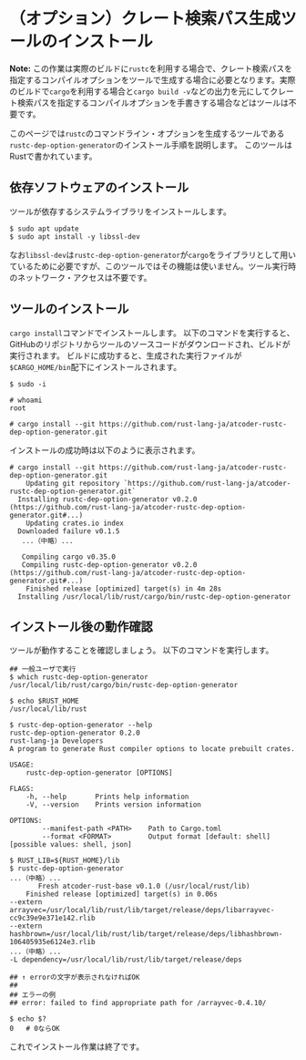 <!-- -*- coding:utf-8-unix -*- -->

# （オプション）クレート検索パス生成ツールのインストール

**Note:** この作業は実際のビルドに`rustc`を利用する場合で、クレート検索パスを指定するコンパイルオプションをツールで生成する場合に必要となります。実際のビルドで`cargo`を利用する場合と`cargo build -v`などの出力を元にしてクレート検索パスを指定するコンパイルオプションを手書きする場合などはツールは不要です。

このページでは`rustc`のコマンドライン・オプションを生成するツールである`rustc-dep-option-generator`のインストール手順を説明します。
このツールはRustで書かれています。


## 依存ソフトウェアのインストール

ツールが依存するシステムライブラリをインストールします。

```console
$ sudo apt update
$ sudo apt install -y libssl-dev
```

なお`libssl-dev`は`rustc-dep-option-generator`が`cargo`をライブラリとして用いているために必要ですが、このツールではその機能は使いません。ツール実行時のネットワーク・アクセスは不要です。

## ツールのインストール

`cargo install`コマンドでインストールします。
以下のコマンドを実行すると、GitHubのリポジトリからツールのソースコードがダウンロードされ、ビルドが実行されます。
ビルドに成功すると、生成された実行ファイルが`$CARGO_HOME/bin`配下にインストールされます。

```console
$ sudo -i

# whoami
root

# cargo install --git https://github.com/rust-lang-ja/atcoder-rustc-dep-option-generator.git
```

インストールの成功時は以下のように表示されます。

```console
# cargo install --git https://github.com/rust-lang-ja/atcoder-rustc-dep-option-generator.git
    Updating git repository `https://github.com/rust-lang-ja/atcoder-rustc-dep-option-generator.git`
  Installing rustc-dep-option-generator v0.2.0 (https://github.com/rust-lang-ja/atcoder-rustc-dep-option-generator.git#...)
    Updating crates.io index
  Downloaded failure v0.1.5
   ...（中略）...

   Compiling cargo v0.35.0
   Compiling rustc-dep-option-generator v0.2.0 (https://github.com/rust-lang-ja/atcoder-rustc-dep-option-generator.git#...)
    Finished release [optimized] target(s) in 4m 28s
  Installing /usr/local/lib/rust/cargo/bin/rustc-dep-option-generator
```


## インストール後の動作確認

ツールが動作することを確認しましょう。
以下のコマンドを実行します。

```console
## 一般ユーザで実行
$ which rustc-dep-option-generator
/usr/local/lib/rust/cargo/bin/rustc-dep-option-generator

$ echo $RUST_HOME
/usr/local/lib/rust

$ rustc-dep-option-generator --help
rustc-dep-option-generator 0.2.0
rust-lang-ja Developers
A program to generate Rust compiler options to locate prebuilt crates.

USAGE:
    rustc-dep-option-generator [OPTIONS]

FLAGS:
    -h, --help       Prints help information
    -V, --version    Prints version information

OPTIONS:
        --manifest-path <PATH>    Path to Cargo.toml
        --format <FORMAT>         Output format [default: shell]  [possible values: shell, json]

$ RUST_LIB=${RUST_HOME}/lib
$ rustc-dep-option-generator
...（中略）...
       Fresh atcoder-rust-base v0.1.0 (/usr/local/rust/lib)
    Finished release [optimized] target(s) in 0.06s
--extern arrayvec=/usr/local/lib/rust/lib/target/release/deps/libarrayvec-cc9c39e9e371e142.rlib
--extern hashbrown=/usr/local/lib/rust/lib/target/release/deps/libhashbrown-106405935e6124e3.rlib
...（中略）...
-L dependency=/usr/local/lib/rust/lib/target/release/deps

## ↑ errorの文字が表示されなければOK
##
## エラーの例
## error: failed to find appropriate path for /arrayvec-0.4.10/

$ echo $?
0   # 0ならOK
```

これでインストール作業は終了です。
